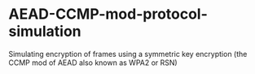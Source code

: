 # AEAD-CCMP-mod-protocol-simulation
Simulating encryption of frames using a symmetric key encryption (the CCMP mod of AEAD also known as WPA2 or RSN) 
